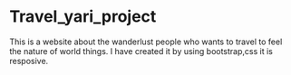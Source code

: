 # Travel_yari_project
This is a website about the wanderlust people who wants to travel to feel the nature of world things. I have created it by using bootstrap,css it is resposive.
